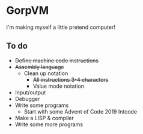 # GorpVM

I'm making myself a little pretend computer!

## To do
* ~~Define machine code instructions~~
* ~~Assembly language~~
  * Clean up notation
    * ~~All instructions 3-4 characters~~
    * Value mode notation
* Input/output
* Debugger
* Write some programs
  * Start with some Advent of Code 2019 Intcode 
* Make a LISP & compiler
* Write some more programs 

